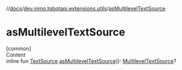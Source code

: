 //[docs](../../index.md)/[dev.inmo.tgbotapi.extensions.utils](index.md)/[asMultilevelTextSource](as-multilevel-text-source.md)



# asMultilevelTextSource  
[common]  
Content  
inline fun [TextSource](../dev.inmo.tgbotapi.CommonAbstracts/-text-source/index.md).[asMultilevelTextSource](as-multilevel-text-source.md)(): [MultilevelTextSource](../dev.inmo.tgbotapi.CommonAbstracts/-multilevel-text-source/index.md)?  



